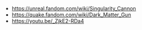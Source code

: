 - https://unreal.fandom.com/wiki/Singularity_Cannon
- https://quake.fandom.com/wiki/Dark_Matter_Gun
- https://youtu.be/_ZjkE2-RDa4
